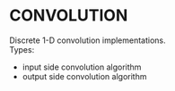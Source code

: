 CONVOLUTION
===========

Discrete 1-D convolution implementations.  
Types:
* input side convolution algorithm
* output side convolution algorithm
